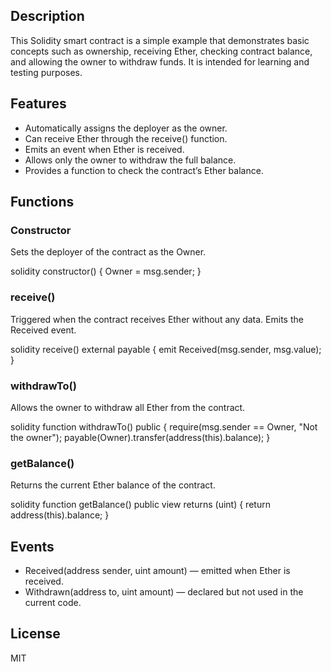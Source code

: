 ## Description

This Solidity smart contract is a simple example that demonstrates basic concepts such as ownership, receiving Ether, checking contract balance, and allowing the owner to withdraw funds. It is intended for learning and testing purposes.

## Features

- Automatically assigns the deployer as the owner.
- Can receive Ether through the receive() function.
- Emits an event when Ether is received.
- Allows only the owner to withdraw the full balance.
- Provides a function to check the contract’s Ether balance.

## Functions

### Constructor

Sets the deployer of the contract as the Owner.

solidity
constructor() {
    Owner = msg.sender;
}



### receive()

Triggered when the contract receives Ether without any data. Emits the Received event.

solidity
receive() external payable {
    emit Received(msg.sender, msg.value);
}



### withdrawTo()

Allows the owner to withdraw all Ether from the contract.

solidity
function withdrawTo() public {
    require(msg.sender == Owner, "Not the owner");
    payable(Owner).transfer(address(this).balance);
}



### getBalance()

Returns the current Ether balance of the contract.

solidity
function getBalance() public view returns (uint) {
    return address(this).balance;
}



## Events

- Received(address sender, uint amount) — emitted when Ether is received.
- Withdrawn(address to, uint amount) — declared but not used in the current code.

## License

MIT
